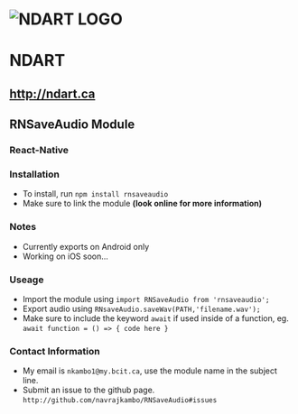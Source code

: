 # ![NDART LOGO](/app/assets/images/icons/android/72x72.png?raw=true)
# NDART
## http://ndart.ca
##
## RNSaveAudio Module
### React-Native
### Installation
- To install, run `npm install rnsaveaudio`
- Make sure to link the module __(look online for more information)__
### Notes
- Currently exports on Android only
- Working on iOS soon...
### Useage
- Import the module using `import RNSaveAudio from 'rnsaveaudio';`
- Export audio using `RNsaveAudio.saveWav(PATH,'filename.wav');`
- Make sure to include the keyword `await` if used inside of a function, eg. `await function = () => { code here }`
### Contact Information
- My email is `nkambo1@my.bcit.ca`, use the module name in the subject line.
- Submit an issue to the github page. `http://github.com/navrajkambo/RNSaveAudio#issues`
